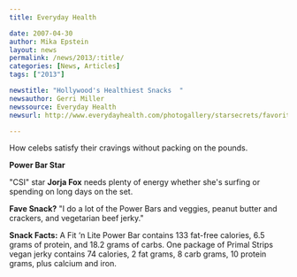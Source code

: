 ```yaml
---
title: Everyday Health

date: 2007-04-30
author: Mika Epstein
layout: news
permalink: /news/2013/:title/
categories: [News, Articles]
tags: ["2013"]

newstitle: "Hollywood's Healthiest Snacks  "
newsauthor: Gerri Miller  
newssource: Everyday Health  
newsurl: http://www.everydayhealth.com/photogallery/starsecrets/favoritehealthysnack.aspx#/slide-7  

---
```


How celebs satisfy their cravings without packing on the pounds.

**Power Bar Star**

"CSI" star **Jorja Fox** needs plenty of energy whether she's surfing or spending on long days on the set. 

**Fave Snack?** "I do a lot of the Power Bars and veggies, peanut butter and crackers, and vegetarian beef jerky." 

**Snack Facts:** A Fit &#8216;n Lite Power Bar contains 133 fat-free calories, 6.5 grams of protein, and 18.2 grams of carbs. One package of Primal Strips vegan jerky contains 74 calories, 2 fat grams, 8 carb grams, 10 protein grams, plus calcium and iron.  
